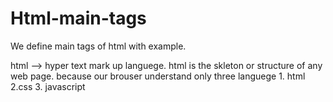 # Html-main-tags 
We define main tags of html with example.

html -->  hyper text mark up languege.
        html is the skleton or structure of any web page. because our brouser understand only three languege 1. html 2.css 3. javascript
